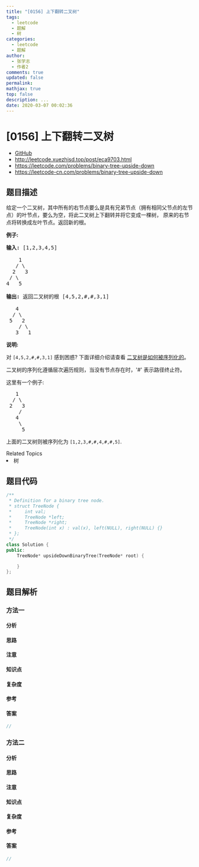 ```yaml
---
title: "[0156] 上下翻转二叉树"
tags:
  - leetcode
  - 题解
  - 树
categories:
  - leetcode
  - 题解
author:
  - 张学志
  - 作者2
comments: true
updated: false
permalink:
mathjax: true
top: false
description: ...
date: 2020-03-07 00:02:36
---
```



# [0156] 上下翻转二叉树
* [GitHub](https://github.com/algoboy101/LeetCodeCrowdsource/tree/master/_posts/QA/%5B0156%5D%20%E4%B8%8A%E4%B8%8B%E7%BF%BB%E8%BD%AC%E4%BA%8C%E5%8F%89%E6%A0%91.md)
* http://leetcode.xuezhisd.top/post/eca9703.html
* https://leetcode.com/problems/binary-tree-upside-down
* https://leetcode-cn.com/problems/binary-tree-upside-down


## 题目描述

<p>给定一个二叉树，其中所有的右节点要么是具有兄弟节点（拥有相同父节点的左节点）的叶节点，要么为空，将此二叉树上下翻转并将它变成一棵树， 原来的右节点将转换成左叶节点。返回新的根。</p>

<p><strong>例子:</strong></p>

<pre><strong>输入: </strong>[1,2,3,4,5]

    1
   / \
  2   3
 / \
4   5

<strong>输出:</strong> 返回二叉树的根 [4,5,2,#,#,3,1]

   4
  / \
 5   2
    / \
   3   1  
</pre>

<p><strong>说明:</strong></p>

<p>对 <code>[4,5,2,#,#,3,1]</code> 感到困惑? 下面详细介绍请查看&nbsp;<a href="https://support.leetcode-cn.com/hc/kb/article/1194353/" target="_blank">二叉树是如何被序列化的</a>。</p>

<p>二叉树的序列化遵循层次遍历规则，当没有节点存在时，&#39;#&#39; 表示路径终止符。</p>

<p>这里有一个例子:</p>

<pre>   1
  / \
 2   3
    /
   4
    \
     5
</pre>

<p>上面的二叉树则被序列化为 <code>[1,2,3,#,#,4,#,#,5]</code>.</p>
<div><div>Related Topics</div><div><li>树</li></div></div>


## 题目代码

```cpp
/**
 * Definition for a binary tree node.
 * struct TreeNode {
 *     int val;
 *     TreeNode *left;
 *     TreeNode *right;
 *     TreeNode(int x) : val(x), left(NULL), right(NULL) {}
 * };
 */
class Solution {
public:
    TreeNode* upsideDownBinaryTree(TreeNode* root) {

    }
};
```


## 题目解析


### 方法一

#### 分析

#### 思路

#### 注意

#### 知识点

#### 复杂度

#### 参考

#### 答案

```cpp
//
```


### 方法二

#### 分析

#### 思路

#### 注意

#### 知识点

#### 复杂度

#### 参考

#### 答案

```cpp
//
```


